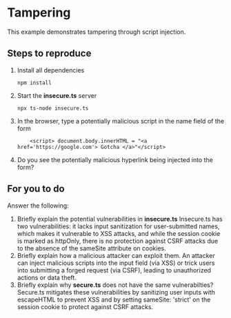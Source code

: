 # Tampering

This example demonstrates tampering through script injection.

## Steps to reproduce

1. Install all dependencies

    `npm install`

2. Start the **insecure.ts** server

    `npx ts-node insecure.ts`

3. In the browser, type a potentially malicious script in the name field of the form

    ```
        <script> document.body.innerHTML = "<a href='https://google.com'> Gotcha </a>"</script>
    ```

4. Do you see the potentially malicious hyperlink being injected into the form?

## For you to do

Answer the following:

1. Briefly explain the potential vulnerabilities in **insecure.ts**
Insecure.ts has two vulnerabilities: it lacks input sanitization for user-submitted names, which makes it vulnerable to XSS attacks, and while the session cookie is marked as httpOnly, there is no protection against CSRF attacks due to the absence of the sameSite attribute on cookies.
2. Briefly explain how a malicious attacker can exploit them.
An attacker can inject malicious scripts into the input field (via XSS) or trick users into submitting a forged request (via CSRF), leading to unauthorized actions or data theft.
3. Briefly explain why **secure.ts** does not have the same vulnerabilties?
Secure.ts mitigates these vulnerabilities by sanitizing user inputs with escapeHTML to prevent XSS and by setting sameSite: 'strict' on the session cookie to protect against CSRF attacks.